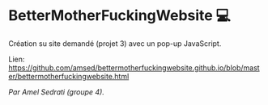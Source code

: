 <h1><b>BetterMotherFuckingWebsite</b> 💻</h1>

Création su site demandé (projet 3) avec un pop-up JavaScript.

Lien: https://github.com/amsed/bettermotherfuckingwebsite.github.io/blob/master/bettermotherfuckingwebsite.html 


<i>Par Amel Sedrati (groupe 4).</i>
